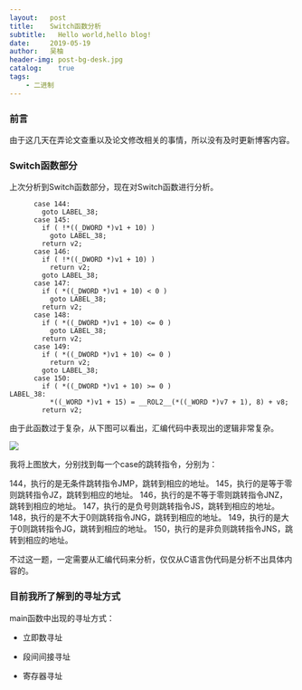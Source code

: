 ```yaml
---
layout:   post
title:    Switch函数分析
subtitle:   Hello world,hello blog!
date:     2019-05-19
author:   吴柚
header-img: post-bg-desk.jpg
catalog:    true
tags:
    - 二进制
---
```


### 前言

由于这几天在弄论文查重以及论文修改相关的事情，所以没有及时更新博客内容。

### Switch函数部分

上次分析到Switch函数部分，现在对Switch函数进行分析。

```
	  case 144:
        goto LABEL_38;
      case 145:
        if ( !*((_DWORD *)v1 + 10) )
          goto LABEL_38;
        return v2;
      case 146:
        if ( !*((_DWORD *)v1 + 10) )
          return v2;
        goto LABEL_38;
      case 147:
        if ( *((_DWORD *)v1 + 10) < 0 )
          goto LABEL_38;
        return v2;
      case 148:
        if ( *((_DWORD *)v1 + 10) <= 0 )
          goto LABEL_38;
        return v2;
      case 149:
        if ( *((_DWORD *)v1 + 10) <= 0 )
          return v2;
        goto LABEL_38;
      case 150:
        if ( *((_DWORD *)v1 + 10) >= 0 )
LABEL_38:
          *((_WORD *)v1 + 15) = __ROL2__(*((_WORD *)v7 + 1), 8) + v8;
        return v2;
```

由于此函数过于复杂，从下图可以看出，汇编代码中表现出的逻辑非常复杂。

![](https://i.loli.net/2019/05/19/5ce17a832978d86752.png)

我将上图放大，分别找到每一个case的跳转指令，分别为：

144，执行的是无条件跳转指令JMP，跳转到相应的地址。
145，执行的是等于零则跳转指令JZ，跳转到相应的地址。
146，执行的是不等于零则跳转指令JNZ，跳转到相应的地址。
147，执行的是负号则跳转指令JS，跳转到相应的地址。
148，执行的是不大于0则跳转指令JNG，跳转到相应的地址。
149，执行的是大于0则跳转指令JG，跳转到相应的地址。
150，执行的是非负则跳转指令JNS，跳转到相应的地址。

不过这一题，一定需要从汇编代码来分析，仅仅从C语言伪代码是分析不出具体内容的。

### 目前我所了解到的寻址方式

main函数中出现的寻址方式：

* 立即数寻址

* 段间间接寻址

* 寄存器寻址
